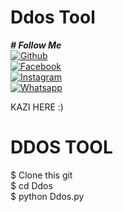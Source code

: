 # Ddos Tool

<i><b># Follow Me</b></i> <br>
[![Github](https://img.shields.io/badge/Github-SilentVirtualCriminalGang-dimgray?style=flat-square&logo=github)](https://github.com/SilentVirtualCriminalGang)<br>
[![Facebook](https://img.shields.io/badge/Facebook-WHO.AM.I.X0-blue?style=flat-square&logo=facebook)](https://www.facebook.com/WHO.AM.I.X0)<br>
[![Instagram](https://img.shields.io/badge/Instagram-who_am_i_x00-hotpink?style=flat-square&logo=instagram)](https://instagram.com/who_am_i_x00)<br>
[![Whatsapp](https://img.shields.io/badge/Whatsapp-SilentVirtualCriminalGang-deepgreen?style=flat-square&logo=whatsapp)](https://wa.me/8801873561165)


 KAZI HERE :)




# DDOS TOOL 

$ Clone this git <br>
$ cd Ddos <br>
$ python Ddos.py <br>
